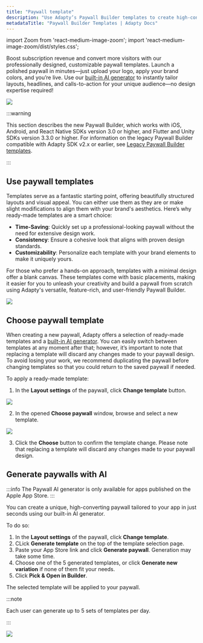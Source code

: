 ```yaml
---
title: "Paywall template"
description: "Use Adapty’s Paywall Builder templates to create high-converting paywalls."
metadataTitle: "Paywall Builder Templates | Adapty Docs"
---
```


import Zoom from 'react-medium-image-zoom';
import 'react-medium-image-zoom/dist/styles.css';

Boost subscription revenue and convert more visitors with our professionally designed, customizable paywall templates. Launch a polished paywall in minutes—just upload your logo, apply your brand colors, and you’re live. Use our [built-in AI generator](https://docs.adapty.io/docs/paywall-builder-templates#generate-paywalls-with-ai) to instantly tailor layouts, headlines, and calls-to-action for your unique audience—no design expertise required!

<Zoom>
  <img src={require('./img/paywall-templates.gif').default}
  style={{
    border: '1px solid #727272', /* border width and color */
    width: '700px', /* image width */
    display: 'block', /* for alignment */
    margin: '0 auto' /* center alignment */
  }}
/>
</Zoom>

:::warning

This section describes the new Paywall Builder, which works with iOS, Android, and React Native SDKs version 3.0 or higher, and Flutter and Unity SDKs version 3.3.0 or higher. For information on the legacy Paywall Builder compatible with Adapty SDK v2.x or earlier, see [Legacy Paywall Builder templates](paywall-builder-templates-legacy).

:::

## Use paywall templates

Templates serve as a fantastic starting point, offering beautifully structured layouts and visual appeal. You can either use them as they are or make slight modifications to align them with your brand's aesthetics. Here’s why ready-made templates are a smart choice:

- **Time-Saving**: Quickly set up a professional-looking paywall without the need for extensive design work.
- **Consistency**: Ensure a cohesive look that aligns with proven design standards.
- **Customizability**: Personalize each template with your brand elements to make it uniquely yours.

For those who prefer a hands-on approach, templates with a minimal design offer a blank canvas. These templates come with basic placements, making it easier for you to unleash your creativity and build a paywall from scratch using Adapty's versatile, feature-rich, and user-friendly Paywall Builder.

<Zoom>
  <img src={require('./img/eba907e-PB_templates_minimal_design.webp').default}
  style={{
    border: 'none', /* border width and color */
    width: '700px', /* image width */
    display: 'block', /* for alignment */
    margin: '0 auto' /* center alignment */
  }}
/>
</Zoom>



## Choose paywall template

When creating a new paywall, Adapty offers a selection of ready-made templates and a [built-in AI generator](https://docs.adapty.io/docs/paywall-builder-templates#generate-paywalls-with-ai). You can easily switch between templates at any moment after that; however, it’s important to note that replacing a template will discard any changes made to your paywall design. To avoid losing your work, we recommend duplicating the paywall before changing templates so that you could return to the saved paywall if needed.

To apply a ready-made template:

1. In the **Layout settings** of the paywall, click **Change template** button.

   

<Zoom>
  <img src={require('./img/24a8f3b-PB_change_template.webp').default}
  style={{
    border: '1px solid #727272', /* border width and color */
    width: '700px', /* image width */
    display: 'block', /* for alignment */
    margin: '0 auto' /* center alignment */
  }}
/>
</Zoom>



2. In the opened **Choose paywall** window, browse and select a new template.

   

<Zoom>
  <img src={require('./img/984a1e9-PB_select_template.webp').default}
  style={{
    border: '1px solid #727272', /* border width and color */
    width: '700px', /* image width */
    display: 'block', /* for alignment */
    margin: '0 auto' /* center alignment */
  }}
/>
</Zoom>



3. Click the **Choose** button to confirm the template change. Please note that replacing a template will discard any changes made to your paywall design.

## Generate paywalls with AI

:::info
The Paywall AI generator is only available for apps published on the Apple App Store.
:::

You can create a unique, high-converting paywall tailored to your app in just seconds using our built-in AI generator.

To do so:

1. In the **Layout settings** of the paywall, click **Change template**.
2. CLick **Generate template** on the top of the template selection page.
3. Paste your App Store link and click **Generate paywall**. Generation may take some time.
4. Choose one of the 5 generated templates, or click **Generate new variation** if none of them fit your needs.
5. Click **Pick & Open in Builder**.

The selected template will be applied to your paywall.

:::note

Each user can generate up to 5 sets of templates per day.

:::

<Zoom>
  <img src={require('./img/generate-template.gif').default}
  style={{
    border: '1px solid #727272', /* border width and color */
    width: '700px', /* image width */
    display: 'block', /* for alignment */
    margin: '0 auto' /* center alignment */
  }}
/>
</Zoom>
